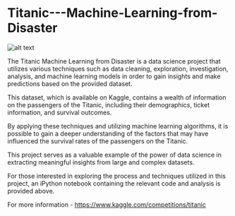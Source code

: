 # Titanic---Machine-Learning-from-Disaster
![alt text](https://www.cruisehive.com/wp-content/uploads/2022/11/titanic5-696x392.jpg)


The Titanic Machine Learning from Disaster is a data science project that utilizes various techniques such as data cleaning, exploration, investigation, analysis, and machine learning models in order to gain insights and make predictions based on the provided dataset.

This dataset, which is available on Kaggle, contains a wealth of information on the passengers of the Titanic, including their demographics, ticket information, and survival outcomes.

By applying these techniques and utilizing machine learning algorithms, it is possible to gain a deeper understanding of the factors that may have influenced the survival rates of the passengers on the Titanic.

This project serves as a valuable example of the power of data science in extracting meaningful insights from large and complex datasets.

For those interested in exploring the process and techniques utilized in this project, an iPython notebook containing the relevant code and analysis is provided above.

For more information - https://www.kaggle.com/competitions/titanic
